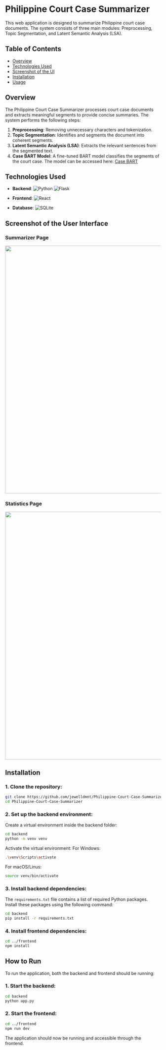 # Philippine Court Case Summarizer

This web application is designed to summarize Philippine court case documents. The system consists of three main modules: Preprocessing, Topic Segmentation, and Latent Semantic Analysis (LSA).

## Table of Contents

- [Overview](#overview)
- [Technologies Used](#technologies-used)
- [Screenshot of the UI](#screenshot-of-the-user-interface)
- [Installation](#installation)
- [Usage](#usage)

## Overview

The Philippine Court Case Summarizer processes court case documents and extracts meaningful segments to provide concise summaries. The system performs the following steps:

1. **Preprocessing**: Removing unnecessary characters and tokenization.
2. **Topic Segmentation**: Identifies and segments the document into coherent segments.
3. **Latent Semantic Analysis (LSA)**: Extracts the relevant sentences from the segmented text.
4. **Case BART Model**: A fine-tuned BART model classifies the segments of the court case. The model can be accessed here: [Case BART](https://huggingface.co/jijemini/case-bart)

## Technologies Used

- **Backend**: 
  ![Python](https://img.shields.io/badge/Python-3776AB?style=for-the-badge&logo=python&logoColor=yellow)
  ![Flask](https://img.shields.io/badge/Flask-000000?style=for-the-badge&logo=flask&logoColor=white)

- **Frontend**: 
  ![React](https://img.shields.io/badge/React-20232A?style=for-the-badge&logo=react&logoColor=61DAFB)

- **Database**: 
  ![SQLite](https://img.shields.io/badge/SQLite-07405E?style=for-the-badge&logo=sqlite&logoColor=white)

## Screenshot of the User Interface
### Summarizer Page
<img src="https://github.com/user-attachments/assets/e6fc8d92-074b-4725-a495-da1ae320843d" width="800px" />

### Statistics Page
<img src="https://github.com/user-attachments/assets/4ae9c83f-5c8e-41b1-960d-81d9c62156db" width="800px" />



## Installation
### 1. Clone the repository:
 ```bash
git clone https://github.com/jewelldmnt/Philippine-Court-Case-Summarizer.git
cd Philippine-Court-Case-Summarizer
```

### 2. Set up the backend environment:
Create a virtual environment inside the backend folder:
```bash
cd backend
python -m venv venv
```
Activate the virtual environment:
For Windows:
```bash
.\venv\Scripts\activate
```
For macOS/Linus:
```bash
source venv/bin/activate
```

### 3. Install backend dependencies:
The `requirements.txt` file contains a list of required Python packages. Install these packages using the following command:
```bash
cd backend
pip install -r requirements.txt
```

### 4. Install frontend dependencies:
```bash
cd ../frontend
npm install
```

## How to Run
To run the application, both the backend and frontend should be running:
### 1. Start the backend:
```bash
cd backend
python app.py
```

### 2. Start the frontend:
```bash
cd ../frontend
npm run dev
```
The application should now be running and accessible through the frontend.



